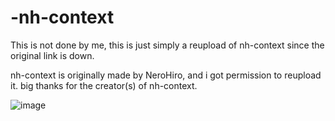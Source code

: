 # -nh-context
This is not done by me, this is just simply a reupload of nh-context since the original link is down. 

nh-context is originally made by NeroHiro, and i got permission to reupload it. 
big thanks for the creator(s) of nh-context.

![image](https://user-images.githubusercontent.com/51971449/134584934-4058d49e-0c12-4b84-b727-fd02cae86b50.png)
